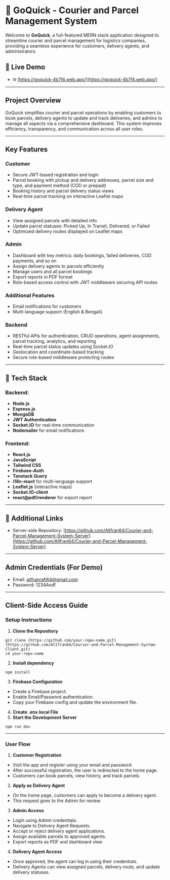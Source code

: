 # 🚀 GoQuick - Courier and Parcel Management System

Welcome to **GoQuick**, a full-featured MERN stack application designed to streamline courier and parcel management for logistics companies, providing a seamless experience for customers, delivery agents, and administrators.

## 🔗 Live Demo
- 🌐 [https://goquick-4b7f4.web.app/](https://goquick-4b7f4.web.app/)

---

## Project Overview

GoQuick simplifies courier and parcel operations by enabling customers to book parcels, delivery agents to update and track deliveries, and admins to manage all aspects via a comprehensive dashboard. This system improves efficiency, transparency, and communication across all user roles.

---

## Key Features

### Customer
- Secure JWT-based registration and login
- Parcel booking with pickup and delivery addresses, parcel size and type, and payment method (COD or prepaid)
- Booking history and parcel delivery status views
- Real-time parcel tracking on interactive Leaflet maps

### Delivery Agent
- View assigned parcels with detailed info
- Update parcel statuses: Picked Up, In Transit, Delivered, or Failed
- Optimized delivery routes displayed on Leaflet maps

### Admin
- Dashboard with key metrics: daily bookings, failed deliveries, COD payments, and so on
- Assign delivery agents to parcels efficiently
- Manage users and all parcel bookings
- Export reports in PDF format
- Role-based access control with JWT middleware securing API routes

### Additional Features
- Email notifications for customers
- Multi-language support (English & Bengali)

### Backend
- RESTful APIs for authentication, CRUD operations, agent assignments, parcel tracking, analytics, and reporting
- Real-time parcel status updates using Socket.IO
- Geolocation and coordinate-based tracking
- Secure role-based middleware protecting routes

---

## 🚀 Tech Stack

### Backend:
- **Node.js**
- **Express.js**
- **MongoDB**
- **JWT Authentication**
- **Socket.IO** for real-time communication
- **Nodemailer** for email notifications 

### Frontend:
- **React.js**
- **JavaScript**
- **Tailwind CSS**
- **Firebase-Auth**
- **Tanstack Query**
- **i18n-react** for multi-language support
- **Leaflet.js** (interactive maps)
- **Socket.IO-client**
- **react@pdf/renderer** for export report

---

## 🔗 Additional Links

- Server-side Repository: [https://github.com/AlIfran64/Courier-and-Parcel-Management-System-Server](https://github.com/AlIfran64/Courier-and-Parcel-Management-System-Server)

---

## Admin Credentials (For Demo)

- Email: alifranrafi64@gmail.com  
- Password: 1234Asdf

---

## Client-Side Access Guide

### Setup Instructions

1. **Clone the Repository**

```
git clone [https://github.com/your-repo-name.git](https://github.com/AlIfran64/Courier-and-Parcel-Management-System-Client.git)
cd your-repo-name
```

2. **Install dependency**
```
npm install
```

3. **Firebase Configuration**
- Create a Firebase project.
- Enable Email/Password authentication.
- Copy your Firebase config and update the environment file.

4. **Create .env.local File**
5. **Start the Development Server**
```
npm run dev
```

---

### User Flow

1. **Customer Registration**
- Visit the app and register using your email and password.
- After successful registration, the user is redirected to the home page.
- Customers can book parcels, view history, and track parcels.

2. **Apply as Delivery Agent**
- On the home page, customers can apply to become a delivery agent.
- This request goes to the Admin for review.

3. **Admin Access**
- Login using Admin credentials.
- Navigate to Delivery Agent Requests.
- Accept or reject delivery agent applications.
- Assign available parcels to approved agents.
- Export reports as PDF and dashboard view

4. **Delivery Agent Access**
- Once approved, the agent can log in using their credentials.
- Delivery Agents can view assigned parcels, delivery route, and update delivery statuses.




